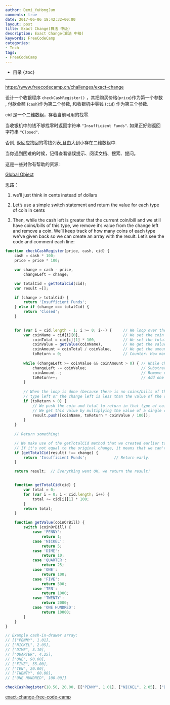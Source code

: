 ```yaml
---
author: Demi_YuHongJun
comments: true
date: 2017-06-06 18:42:32+00:00
layout: post
title: Exact Change(算法 中级)
description: Exact Change(算法 中级)
keywords: FreeCodeCamp
categories:
- Tech
tags:
- FreeCodeCamp
---
```

* 目录
{:toc}
---
https://www.freecodecamp.cn/challenges/exact-change

设计一个收银程序 `checkCashRegister()` ，其把购买价格(`price`)作为第一个参数 , 付款金额 (`cash`)作为第二个参数, 和收银机中零钱 (`cid`) 作为第三个参数.

cid 是一个二维数组，存着当前可用的找零.

当收银机中的钱不够找零时返回字符串 `"Insufficient Funds"`. 如果正好则返回字符串 `"Closed"`.

否则, 返回应找回的零钱列表,且由大到小存在二维数组中.

当你遇到困难的时候，记得查看错误提示、阅读文档、搜索、提问。

这是一些对你有帮助的资源:

[Global Object](https://developer.mozilla.org/zh-CN/docs/Web/JavaScript/Reference/Global_Objects/Object)

思路：

1. we’ll just think in cents instead of dollars

2. Let’s use a simple switch statement and return the value for each type of coin in cents

3. Then, while the cash left is greater that the current coin/bill and we still have coins/bills of this type, we remove it’s value from the change left and remove a coin. We’ll keep track of how many coins of each type we’ve given back so we can create an array with the result. Let’s see the code and comment each line:

```javascript
function checkCashRegister(price, cash, cid) {
    cash = cash * 100;
    price = price * 100;

    var change = cash - price,
        changeLeft = change;

    var totalCid = getTotalCid(cid);
    var result =[];

    if (change > totalCid) {
        return 'Insufficient Funds';
    } else if (change === totalCid) {
        return 'Closed';
    }

 
    for (var i = cid.length - 1; i >= 0; i--) {     // We loop over the cash-in-drawer array in reverse order.
        var coinName = cid[i][0],                   // We set the coin name.
            coinTotal = cid[i][1] * 100,            // We set the total cash in that type of coin (times 100 for cents!).
            coinValue = getValue(coinName),         // We get the value of a single coin/bill using it's name.
            coinAmount = coinTotal / coinValue,     // We get the amount of coins of it's type by dividing the total cash by the value of a single unit.
            toReturn = 0;                           // Counter: How many coins of this type we are returning.
 
        while (changeLeft >= coinValue && coinAmount > 0) { // While change is greater that the value the current coin/bill:
            changeLeft -= coinValue;                        // Substract the value of a single coin/bill from the change left.                  
            coinAmount--;                                   // Remove one coin/bill since we are returning it.
            toReturn++;                                     // Add one to the counter.
        }
 
        // When the loop is done (because there is no coins/bills of the current
        // type left or the change left is less than the value of the current coin/bill)
        if (toReturn > 0) {
            // We push the coin and total to return in that type of coin/bill to the result.
            // We get this value by multiplying the value of a single coin/bill by it's value, and then divide by 100 to get the value in dollars.
            result.push([coinName, toReturn * coinValue / 100]);
        }
    }
 
    // Return something!

    // We make use of the getTotalCid method that we created earlier to see how much money we are actually returning.
    // If it's not equal to the original change, it means that we can't return that exact amount with the current cash-in-register.
    if (getTotalCid(result) !== change) {
        return 'Insufficient Funds';            // Return early.
    }

    return result;  // Everything went OK, we return the result!


    function getTotalCid(cid) {
        var total = 0;
        for (var i = 0; i < cid.length; i++) {
            total += cid[i][1] * 100;
        }
        return total;
    }

    function getValue(coinOrBill) {
        switch (coinOrBill) {
            case 'PENNY':
                return 1;
            case 'NICKEL':
                return 5;
            case 'DIME':
                return 10;
            case 'QUARTER':
                return 25;
            case 'ONE':
                return 100;
            case 'FIVE':
                return 500;
            case 'TEN':
                return 1000;
            case 'TWENTY':
                return 2000;
            case 'ONE HUNDRED':
                return 10000;
        }
    }
}

// Example cash-in-drawer array:
// [["PENNY", 1.01],
// ["NICKEL", 2.05],
// ["DIME", 3.10],
// ["QUARTER", 4.25],
// ["ONE", 90.00],
// ["FIVE", 55.00],
// ["TEN", 20.00],
// ["TWENTY", 60.00],
// ["ONE HUNDRED", 100.00]]

checkCashRegister(18.50, 20.00, [["PENNY", 1.01], ["NICKEL", 2.05], ["DIME", 3.10], ["QUARTER", 4.25], ["ONE", 90.00], ["FIVE", 55.00], ["TEN", 20.00], ["TWENTY", 60.00], ["ONE HUNDRED", 100.00]]);

```


[exact-change-free-code-camp](https://www.gorkahernandez.com/blog/exact-change-free-code-camp/)